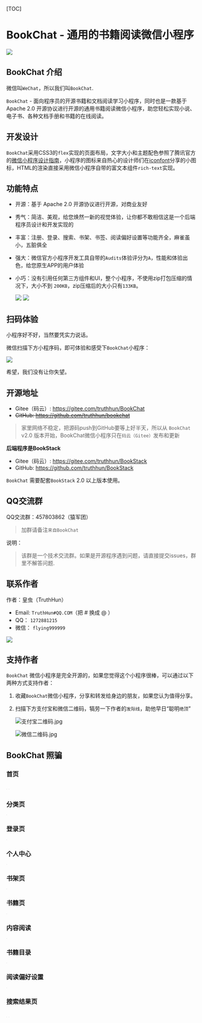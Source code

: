 [TOC]

# BookChat - 通用的书籍阅读微信小程序

![](screenshot/logo.png)

## BookChat 介绍

微信叫`WeChat`，所以我们叫`BookChat`.

`BookChat` - 面向程序员的开源书籍和文档阅读学习小程序，同时也是一款基于 Apache 2.0 开源协议进行开源的通用书籍阅读微信小程序，助您轻松实现小说、电子书、各种文档手册和书籍的在线阅读。

## 开发设计

`BookChat`采用CSS3的`flex`实现的页面布局，文字大小和主题配色参照了腾讯官方的[微信小程序设计指南](https://developers.weixin.qq.com/miniprogram/design/index.html)，小程序的图标来自热心的设计师们在[iconfont](http://iconfont.cn/)分享的小图标，HTML的渲染直接采用微信小程序自带的富文本组件`rich-text`实现。

## 功能特点

- 开源：基于 Apache 2.0 开源协议进行开源，对商业友好
- 秀气：简洁、美观，给您焕然一新的视觉体验，让你都不敢相信这是一个后端程序员设计和开发实现的
- 丰富：注册、登录、搜索、书架、书签、阅读偏好设置等功能齐全，麻雀虽小，五脏俱全
- 强大：微信官方小程序开发工具自带的`Audits`体验评分为`A`，性能和体验出色，给您原生APP的用户体验
- 小巧：没有引用任何第三方组件和UI，整个小程序，不使用zip打包压缩的情况下，大小不到 `200KB`，zip压缩后的大小只有`133KB`。
	
	![](screenshot/size.png)
	![](screenshot/size-zip.png)


## 扫码体验

小程序好不好，当然要凭实力说话。

微信扫描下方小程序码，即可体验和感受下`BookChat`小程序：

![](screenshot/qrcode.png)

希望，我们没有让你失望。

## 开源地址

- Gitee（码云）: https://gitee.com/truthhun/BookChat
- ~~GitHub: https://github.com/truthhun/bookchat~~

> 家里网络不稳定，把源码push到GitHub要等上好半天，所以从 `BookChat` v2.0 版本开始，BookChat微信小程序只在`码云（Gitee）`发布和更新

**后端程序是BookStack**

- Gitee（码云）: https://gitee.com/truthhun/BookStack
- GitHub: https://github.com/truthhun/BookStack

`BookChat` 需要配套`BookStack` 2.0 以上版本使用。

## QQ交流群

QQ交流群：457803862（猿军团）

> 加群请备注`来自BookChat`

说明：
> 该群是一个技术交流群。如果是开源程序遇到问题，请直接提交issues，群里不解答问题.


## 联系作者

作者：皇虫（TruthHun）

- Email: `TruthHun#QQ.COM`（把 # 换成 @ ）
- QQ： `1272881215`
- 微信： `flying999999`

![](screenshot/wechat-contact.png)

## 支持作者

`BookChat` 微信小程序是完全开源的，如果您觉得这个小程序很棒，可以通过以下两种方式支持作者：

1. 收藏`BookChat`微信小程序，分享和转发给身边的朋友，如果您认为值得分享。
1. 扫描下方支付宝和微信二维码，犒劳一下作者的`发际线`，助他早日“聪明`绝顶`”

	![支付宝二维码.jpg](screenshot/alipay.jpg)
	
	![微信二维码.jpg](screenshot/wxpay.jpg)

## BookChat 照骗

### 首页

<img scr="screenshot/index.png" style="max-width:480px;border:1px solid #efefef;"/>

<img scr="" style="max-width:480px;border:1px solid #efefef;"/>

### 分类页

<img scr="screenshot/category.png" style="max-width:480px;border:1px solid #efefef;"/>



### 登录页

<img scr="screenshot/login.png" style="max-width:480px;border:1px solid #efefef;"/>

### 个人中心

<img scr="screenshot/ucenter.png" style="max-width:480px;border:1px solid #efefef;"/>


### 书架页

<img scr="screenshot/bookshelf.png" style="max-width:480px;border:1px solid #efefef;"/>


### 书籍页

<img scr="screenshot/intro.png" style="max-width:480px;border:1px solid #efefef;"/>

### 内容阅读

<img scr="screenshot/read.png" style="max-width:480px;border:1px solid #efefef;"/>

### 书籍目录

<img scr="screenshot/read-menu.png" style="max-width:480px;border:1px solid #efefef;"/>

### 阅读偏好设置

<img scr="screenshot/read-setting.png" style="max-width:480px;border:1px solid #efefef;"/>

### 搜索结果页

<img scr="screenshot/search-book.png" style="max-width:480px;border:1px solid #efefef;"/>

<img scr="screenshot/search-doc.png" style="max-width:480px;border:1px solid #efefef;"/>